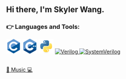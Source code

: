 ## Hi there, I'm Skyler Wang.

<h3 align="left"> 👉 Languages and Tools:</h3>


<img src="https://raw.githubusercontent.com/devicons/devicon/master/icons/c/c-original.svg"
      alt="c" width="40" height="40" />
<img src="https://raw.githubusercontent.com/devicons/devicon/master/icons/cplusplus/cplusplus-original.svg"
      alt="cplusplus" width="40" height="40" />
<img src="https://raw.githubusercontent.com/devicons/devicon/master/icons/python/python-original.svg" alt="python"
      width="40" height="40" />
<a href="https://www.verilog.com/" target="blank"><img src="https://raw.githubusercontent.com/file-icons/source/master/svg/Verilog.svg" alt="Verilog"
      width="40" height="40" /> </a>
<a href="https://www.systemverilog.io/" target="blank"><img src="https://raw.githubusercontent.com/file-icons/source/master/svg/SystemVerilog.svg" alt="SystemVerilog"
      width="40" height="40" />
      
</h3>
      
<br>
🎵 Music
💻

